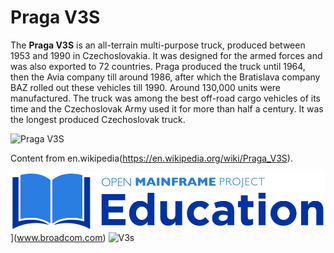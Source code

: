 # Praga V3S

The **Praga V3S** is an all-terrain multi-purpose truck, produced between 1953 and 1990 in Czechoslovakia. It was designed for the armed forces and was also exported to 72 countries. Praga produced the truck until 1964, then the Avia company till around 1986, after which the Bratislava company BAZ rolled out these vehicles till 1990. Around 130,000 units were manufactured. The truck was among the best off-road cargo vehicles of its time and the Czechoslovak Army used it for more than half a century. It was the longest produced Czechoslovak truck.

![Praga V3S](/images/v3s.jpg)

Content from en.wikipedia(https://en.wikipedia.org/wiki/Praga_V3S).

![Mainframe Open Education](/images/moe.png "Title")](www.broadcom.com)
![V3s](/images/v3s.jpg "Other Picture")